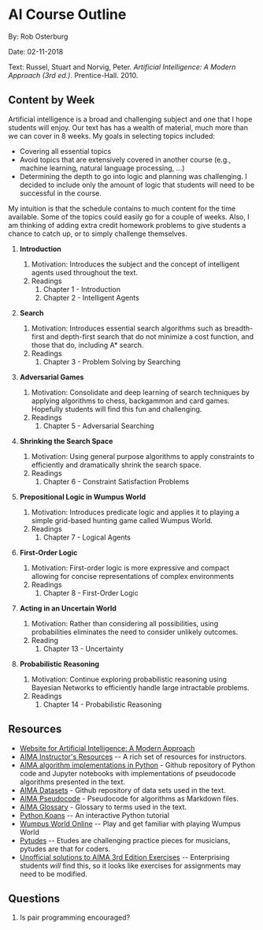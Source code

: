 # AI Course Outline

By: Rob Osterburg

Date: 02-11-2018

Text: Russel, Stuart and Norvig, Peter.  _Artificial Intelligence: A Modern Approach (3rd ed.)_.
      Prentice-Hall.  2010.

## Content by Week

Artificial intelligence is a broad and challenging subject and one that I hope students will enjoy.  Our text has has a wealth of material, much more than we can cover in 8 weeks.  My goals in selecting topics included:

*   Covering all essential topics
*   Avoid topics that are extensively covered in another course (e.g., machine learning, natural language processing, ...)
*   Determining the depth to go into logic and planning was challenging.  I decided to include only the amount of logic that students will need to be successful in the course.

My intuition is that the schedule contains to much content for the time available.  Some of the topics could easily go for a couple of weeks.  Also, I am thinking of adding extra credit homework problems to give students a chance to catch up, or to simply challenge themselves.

1.  **Introduction**
    1.  Motivation:  Introduces the subject and the concept of intelligent agents used throughout the text.
    2.  Readings
        1.  Chapter 1 - Introduction
        1.  Chapter 2 - Intelligent Agents

2.  **Search**
    1.  Motivation:  Introduces essential search algorithms such as breadth-first and depth-first search that do not minimize a cost function, and those that do, including A* search.
    2.  Readings
        1.  Chapter 3 - Problem Solving by Searching

3.  **Adversarial Games**
    1.  Motivation: Consolidate and deep learning of search techniques by applying algorithms to chess, backgammon and card games.  Hopefully students will find this fun and challenging.
    2.  Readings
        1.  Chapter 5 - Adversarial Searching

4.  **Shrinking the Search Space**
    1.  Motivation:  Using general purpose algorithms to apply constraints to efficiently and dramatically shrink the search space.
    2.  Readings
        1.  Chapter 6 - Constraint Satisfaction Problems

5.  **Prepositional Logic in Wumpus World**
    1.  Motivation: Introduces predicate logic and applies it to playing a simple grid-based hunting game called Wumpus World.
    2.  Readings
        1.  Chapter 7 - Logical Agents

6.  **First-Order Logic**
    1.  Motivation: First-order logic is more expressive and compact allowing for concise representations of complex environments
    1.  Readings
        1.  Chapter 8 - First-Order Logic

7.  **Acting in an Uncertain World**
    1.  Motivation: Rather than considering all possibilities, using probabilities eliminates the need to consider unlikely outcomes.
    2.  Reading
        1.  Chapter 13 - Uncertainty

8.  **Probabilistic Reasoning**
    1.  Motivation: Continue exploring probabilistic reasoning using Bayesian Networks to efficiently handle large intractable problems.
    2.  Readings
        1.  Chapter 14 - Probabilistic Reasoning


## Resources
*   [Website for Artificial Intelligence: A Modern Approach](http://aima.cs.berkeley.edu/)
*   [AIMA Instructor's Resources](http://aima.cs.berkeley.edu/instructors.html) -- A rich set of resources for instructors.
*   [AIMA algorithm implementations in Python](https://github.com/aimacode/aima-python) - Github repository of Python code and Jupyter notebooks with implementations of pseudocode algorithms presented in the text.
*   [AIMA Datasets](https://github.com/aimacode/aima-data) - Github repository of data sets used in the text.
*   [AIMA Pseudocode](https://github.com/aimacode/aima-pseudocode) - Pseudocode for algorithms as Markdown files.
*   [AIMA Glossary](https://github.com/aimacode/aima-glossary) - Glossary to terms used in the text.
*   [Python Koans](https://github.com/gregmalcolm/python_koans) -- An interactive Python tutorial
*   [Wumpus World Online](http://wumpus-world.com/) -- Play and get familiar with playing Wumpus World
*   [Pytudes](https://github.com/norvig/pytudes) -- Etudes are challenging practice pieces for musicians, pytudes are that for coders.
*   [Unofficial solutions to AIMA 3rd Edition Exercises](https://klutometis.github.io/aima/) -- Enterprising students _will_ find this, so it looks like exercises for assignments may need to be modified.


## Questions
1.  Is pair programming encouraged?
